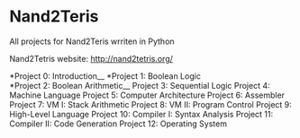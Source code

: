# Nand2Teris

All projects for Nand2Teris wrriten in Python

Nand2Tetris website: http://nand2tetris.org/

*Project 0: Introduction__
*Project 1: Boolean Logic  
*Project 2: Boolean Arithmetic__
Project 3: Sequential Logic
Project 4: Machine Language
Project 5: Computer Architecture
Project 6: Assembler
Project 7: VM I: Stack Arithmetic
Project 8: VM II: Program Control
Project 9: High-Level Language
Project 10: Compiler I: Syntax Analysis
Project 11: Compiler II: Code Generation
Project 12: Operating System